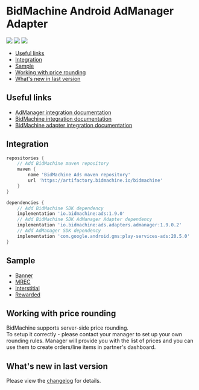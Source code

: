 # BidMachine Android AdManager Adapter

[<img src="https://img.shields.io/badge/SDK%20Version-1.9.0-brightgreen">](https://github.com/bidmachine/BidMachine-Android-SDK)
[<img src="https://img.shields.io/badge/Adapter%20Version-1.9.0.2-green">](https://artifactory.bidmachine.io/bidmachine/io/bidmachine/ads.adapters.admanager/1.9.0.2/)
[<img src="https://img.shields.io/badge/AdManager%20Version-20.5.0-blue">](https://developers.google.com/ad-manager/mobile-ads-sdk/android/quick-start)

* [Useful links](#useful-links)
* [Integration](#integration)
* [Sample](#sample)
* [Working with price rounding](#working-with-price-rounding)
* [What's new in last version](#whats-new-in-last-version)

## Useful links
* [AdManager integration documentation](https://developers.google.com/ad-manager/mobile-ads-sdk/android/quick-start)
* [BidMachine integration documentation](https://docs.bidmachine.io/docs/in-house-mediation)
* [BidMachine adapter integration documentation](https://docs.bidmachine.io/docs/google-ad-manager)

## Integration
```gradle
repositories {
    // Add BidMachine maven repository
    maven {
        name 'BidMachine Ads maven repository'
        url 'https://artifactory.bidmachine.io/bidmachine'
    }
}

dependencies {
    // Add BidMachine SDK dependency
    implementation 'io.bidmachine:ads:1.9.0'
    // Add BidMachine SDK AdManager Adapter dependency
    implementation 'io.bidmachine:ads.adapters.admanager:1.9.0.2'
    // Add AdManager SDK dependency
    implementation 'com.google.android.gms:play-services-ads:20.5.0'
}
```

## Sample
* [Banner](example_pre_bid/src/main/java/io/bidmachine/example/MainActivity.java#L129)
* [MREC](example_pre_bid/src/main/java/io/bidmachine/example/MainActivity.java#L252)
* [Interstitial](example_pre_bid/src/main/java/io/bidmachine/example/MainActivity.java#L375)
* [Rewarded](example_pre_bid/src/main/java/io/bidmachine/example/MainActivity.java#L489)

## Working with price rounding
BidMachine supports server-side price rounding.<br>
To setup it correctly - please contact your manager to set up your own rounding rules. Manager will provide you with the list of prices and you can use them to create orders/line items in partner's dashboard.<br>

## What's new in last version
Please view the [changelog](CHANGELOG.md) for details.
